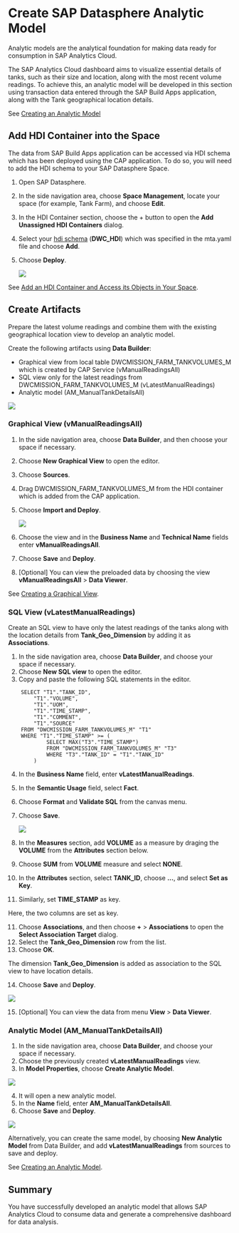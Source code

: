 # Create SAP Datasphere Analytic Model

Analytic models are the analytical foundation for making data ready for consumption in SAP Analytics Cloud. 

The SAP Analytics Cloud dashboard aims to visualize essential details of tanks, such as their size and location, along with the most recent volume readings. To achieve this, an analytic model will be developed in this section using transaction data entered through the SAP Build Apps application, along with the Tank geographical location details.

See [Creating an Analytic Model](https://help.sap.com/docs/SAP_DATASPHERE/c8a54ee704e94e15926551293243fd1d/e5fbe9e2cb93484dab8b1963145e565f.html?locale=en-US)

## Add HDI Container into the Space

The data from SAP Build Apps application can be accessed via HDI schema which has been deployed using the CAP application. To do so, you will need to add the HDI schema to your SAP Datasphere Space.

1. Open SAP Datasphere.
2. In the side navigation area, choose **Space Management**, locate your space (for example, Tank Farm), and choose **Edit**.
3. In the HDI Container section, choose the + button to open the **Add Unassigned HDI Containers** dialog.
4. Select your [hdi schema](../create-cap-application/README.md#hdi-artifacts) (**DWC_HDI**) which was specified in the mta.yaml file and choose **Add**.
5. Choose **Deploy**.

   <img src="./images/add-hdi.png">

See [Add an HDI Container and Access its Objects in Your Space](https://help.sap.com/docs/SAP_DATASPHERE/be5967d099974c69b77f4549425ca4c0/5d55da5514b240ff8d3a970bf7dc6705.html?locale=en-US).

## Create Artifacts

Prepare the latest volume readings and combine them with the existing geographical location view to develop an analytic model.

Create the following artifacts using **Data Builder**:
    
* Graphical view from local table DWCMISSION_FARM_TANKVOLUMES_M which is created by CAP Service (vManualReadingsAll)
* SQL view only for the latest readings from DWCMISSION_FARM_TANKVOLUMES_M (vLatestManualReadings)
* Analytic model (AM_ManualTankDetailsAll)

<img src="./images/data-builder.png">

### Graphical View (vManualReadingsAll)

1. In the side navigation area, choose **Data Builder**, and then choose your space if necessary.
2. Choose **New Graphical View** to open the editor.
3. Choose **Sources**.
4. Drag DWCMISSION_FARM_TANKVOLUMES_M from the HDI container which is added from the CAP application.
5. Choose **Import and Deploy**.

   <img src="./images/import-table.png">
6. Choose the view and in the **Business Name** and **Technical Name** fields enter **vManualReadingsAll**.
7. Choose **Save** and **Deploy**.
8. [Optional] You can view the preloaded data by choosing the view **vManualReadingsAll** > **Data Viewer**.    

See [Creating a Graphical View](https://help.sap.com/docs/SAP_DATASPHERE/c8a54ee704e94e15926551293243fd1d/27efb479c4814252964d3fbc6ca2dfc3.html).

### SQL View (vLatestManualReadings)

Create an SQL view to have only the latest readings of the tanks along with the location details from **Tank_Geo_Dimension** by adding it as **Associations**.

1. In the side navigation area, choose **Data Builder**, and choose your space if necessary.
2. Choose **New SQL view** to open the editor.
3. Copy and paste the following SQL statements in the editor.

```
    SELECT "T1"."TANK_ID",
        "T1"."VOLUME",
        "T1"."UOM",
        "T1"."TIME_STAMP",
        "T1"."COMMENT",
        "T1"."SOURCE"
    FROM "DWCMISSION_FARM_TANKVOLUMES_M" "T1"
    WHERE "T1"."TIME_STAMP" >= (
            SELECT MAX("T3"."TIME_STAMP")
            FROM "DWCMISSION_FARM_TANKVOLUMES_M" "T3"
            WHERE "T3"."TANK_ID" = "T1"."TANK_ID"
        )
```
4. In the **Business Name** field, enter **vLatestManualReadings**.
5. In the **Semantic Usage** field, select **Fact**.
6. Choose **Format** and **Validate SQL** from the canvas menu.
7. Choose **Save**.

   <img src="./images/fact-view-1.png">

7. In the **Measures** section, add **VOLUME** as a measure by draging the **VOLUME** from the **Attributes** section below.
8. Choose **SUM** from **VOLUME** measure and select **NONE**.
9. In the  **Attributes** section, select **TANK_ID**, choose **...**, and select **Set as Key**.
10. Similarly, set **TIME_STAMP** as key.

Here, the two columns are set as key.

11. Choose **Associations**, and then choose **+** > **Associations** to open the **Select Association Target** dialog.
12. Select the **Tank_Geo_Dimension** row from the list.
13. Choose **OK**.

The dimension **Tank_Geo_Dimension** is added as association to the SQL view to have location details.

14. Choose **Save** and **Deploy**.

<img src="./images/fact-view-2.png">

15. [Optional] You can view the data from menu **View** > **Data Viewer**.

### Analytic Model (AM_ManualTankDetailsAll)

1. In the side navigation area, choose  **Data Builder**, and choose your space if necessary.
2. Choose the previously created **vLatestManualReadings** view.
3. In **Model Properties**, choose **Create Analytic Model**.

<img src="./images/analytic-model-1.png">

4. It will open a new analytic model.
5. In the **Name** field, enter **AM_ManualTankDetailsAll**.
6. Choose **Save** and **Deploy**.

<img src="./images/analytic-model-2.png">

Alternatively, you can create the same model, by choosing **New Analytic Model** from Data Builder, and add  **vLatestManualReadings** from sources to save and deploy.

See [Creating an Analytic Model](https://help.sap.com/docs/SAP_DATASPHERE/c8a54ee704e94e15926551293243fd1d/e5fbe9e2cb93484dab8b1963145e565f.html).

## Summary
 
You have successfully developed an analytic model that allows SAP Analytics Cloud to consume data and generate a comprehensive dashboard for data analysis.
